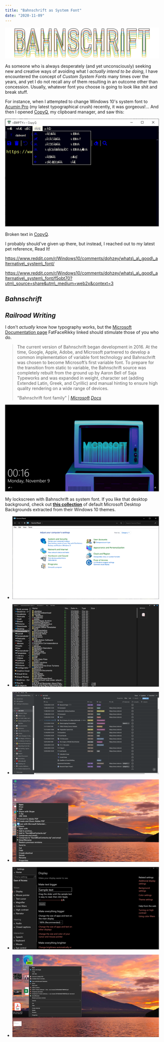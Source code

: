 ```yaml
---
title: "Bahnschrift as System Font"
date: "2020-11-09"
---
```


![](images/Bahnschrift-Header-scaled.jpg)

As someone who is always desperately (and yet unconsciously) seeking new and creative ways of avoiding what I _actually intend to be doing_, I have encountered the concept of _Custom System Fonts_ many times over the years, and yet I do not recall any of them resulting in an outcome other than concession. Usually, whatever font you choose is going to look like shit and break stuff.

For instance, when I attempted to change Windows 10's system font to [Acumin Pro](https://fonts.adobe.com/fonts/acumin) (my latest typographical crush) recently, it was gorgeous!... And then I opened [CopyQ](https://hluk.github.io/CopyQ/), my clipboard manager, and saw this:

![](images/CopyQ-Broken-Text.png)

Broken text in [CopyQ](https://github.com/hluk/CopyQ]).

I probably should've given up there, but instead, I reached out to my latest pet reference, Read It!

https://www.reddit.com/r/Windows10/comments/dohzey/whats\_a\_good\_alternative\_system\_font/

https://www.reddit.com/r/Windows10/comments/dohzey/whats\_a\_good\_alternative\_system\_font/f5obt70?utm\_source=share&utm\_medium=web2x&context=3

## _Bahnschrift_

## _Railroad Writing_

I don't _actually_ know how typography works, but the [Microsoft Documentation page](https://docs.microsoft.com/en-us/typography/font-list/bahnschrift) FatFaceRikky linked should stimulate those of you who do.

> The current version of Bahnschrift began development in 2016. At the time, Google, Apple, Adobe, and Microsoft partnered to develop a common implementation of variable font technology and Bahnschrift was chosen to become Microsoft’s first variable font. To prepare for the transition from static to variable, the Bahnschrift source was completely rebuilt from the ground up by Aaron Bell of Saja Typeworks and was expanded in weight, character set (adding Extended Latin, Greek, and Cyrillic) and manual hinting to ensure high quality rendering on a wide range of devices.
> 
> "Bahnschrift font family" | _[Microsoft](https://docs.microsoft.com/en-us/typography/font-list/bahnschrift) [Docs](https://docs.microsoft.com/en-us/typography/font-list/bahnschrift)_

![](images/Bahnschrift-Lock-Screen.png)

My lockscreen with Bahnschrift as system font. If you like that desktop background, check out **[this collection](https://www.notion.so/rotund/268b632cfc10493eb1e41f67fed40d95?v=ae6bf793db6b4c35b5ff0504fad961a7https://www.notion.so/rotund/268b632cfc10493eb1e41f67fed40d95?v=ae6bf793db6b4c35b5ff0504fad961a7)** of default Microsoft Desktop Backgrounds extracted from their Windows 10 themes.

- [![](images/Bahnschrift-Control-Panel.png)](https://www.davidblue.wtf/wp-content/uploads/Bahnschrift-Control-Panel.png)
    
- [![](images/Bahnschrift-2.png)](https://www.davidblue.wtf/wp-content/uploads/Bahnschrift-2.png)
    
- [![](images/Bahnschrift-1.png)](https://www.davidblue.wtf/wp-content/uploads/Bahnschrift-1.png)
    
- [![](images/Bahnschrift-3.png)](https://www.davidblue.wtf/wp-content/uploads/Bahnschrift-3.png)
    
- [![](images/Bahnschrift-4.png)](https://www.davidblue.wtf/wp-content/uploads/Bahnschrift-4.png)
    
- [![](images/Bahnschrift-6.png)](https://www.davidblue.wtf/wp-content/uploads/Bahnschrift-6.png)
